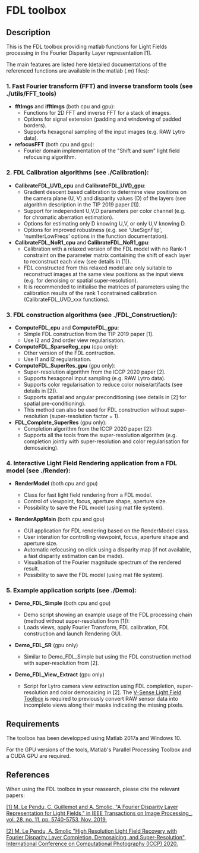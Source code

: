 # FDL toolbox

## Description

This is the FDL toolbox providing matlab functions for Light Fields processing in the Fourier Disparity Layer representation [1].

The main features are listed here (detailed documentations of the referenced functions are available in the matlab (.m) files):

### 1. Fast Fourier transform (FFT) and inverse transform tools (see ./utils/FFT_tools)

- **fftImgs** and **ifftImgs** (both cpu and gpu):
	- Functions for 2D FFT and inverse FFT for a stack of images.
	- Options for signal extension (padding and windowing of padded borders).
	- Supports hexagonal sampling of the input images (e.g. RAW Lytro data).
- **refocusFFT** (both cpu and gpu):
	- Fourier domain implementation of the "Shift and sum" light field refocusing algorithm.
	
### 2. FDL Calibration algorithms (see ./Calibration):
- **CalibrateFDL_UVD_cpu** and **CalibrateFDL_UVD_gpu**:
	- Gradient descent based calibration to determine view positions on the camera plane (U, V) and disparity values (D) of the layers (see algorithm description in the TIP 2019 paper [1]).
	- Support for independent U,V,D parameters per color channel (e.g. for chromatic aberration estimation).
	- Options for estimating only D knowing U,V, or only U,V knowing D.
	- Options for improved robustness (e.g. see 'UseSignFlip', 'numIterLowFreqs' options in the function documentation).
- **CalibrateFDL_NoR1_cpu** and **CalibrateFDL_NoR1_gpu**:
	- Calibration with a relaxed version of the FDL model with no Rank-1 constraint on the parameter matrix containing the shift of each layer to reconstruct each view (see details in [1]).
	- FDL constructed from this relaxed model are only suitable to reconstruct images at the same view positions as the input views (e.g. for denoising or spatial super-resolution).
	- It is recommended to initialise the matrices of parameters using the calibration results of the rank 1 constrained calibration (CalibrateFDL_UVD_xxx functions).


### 3. FDL construction algorithms (see ./FDL_Construction/):
- **ComputeFDL_cpu** and **ComputeFDL_gpu**: 
	- Simple FDL construction from the TIP 2019 paper [1].
	- Use l2 and 2nd order view regularisation.
- **ComputeFDL_SparseReg_cpu** (cpu only): 
	- Other version of the FDL contruction. 
	- Use l1 and l2 regularisation.
- **ComputeFDL_SuperRes_gpu** (gpu only):
	-  Super-resolution algorithm from the ICCP 2020 paper [2].
	- Supports hexagonal input sampling (e.g. RAW Lytro data).
	- Supports color regularisation to reduce color noise/artifacts (see details in [2]).
	- Supports spatial and angular preconditioning (see details in [2] for spatial pre-conditioning).
	- This method can also be used for FDL construction without super-resolution (super-resolution factor = 1).
- **FDL_Complete_SuperRes** (gpu only):
	- Completion algorithm from the ICCP 2020 paper [2]:
	- Supports all the tools from the super-resolution algorithm (e.g. completion jointly with super-resolution and color regularisation for demosaicing).


### 4. Interactive Light Field Rendering application from a FDL model (see ./Render):
-  **RenderModel** (both cpu and gpu)
	- Class for  fast light field rendering from a FDL model.
	- Control of viewpoint, focus, aperture shape, aperture size.
	- Possibility to save the FDL model (using mat file system).

- **RenderAppMain** (both cpu and gpu)
	- GUI application for FDL rendering based on the RenderModel class.
	- User interation for controlling viewpoint, focus, aperture shape and aperture size.
	- Automatic refocusing on click using a disparity map (if not available, a fast disparity estimation can be made).
	- Visualisation of the Fourier magnitude spectrum of the rendered result.
	- Possibility to save the FDL model (using mat file system).

### 5. Example application scripts (see ./Demo):
- **Demo_FDL_Simple** (both cpu and gpu)
	- Demo script showing an example usage of the FDL processing chain (method without super-resolution from [1]):
	- Loads views, apply Fourier Transform, FDL calibration, FDL construction and launch Rendering GUI.

- **Demo_FDL_SR** (gpu only)
	- Similar to Demo_FDL_Simple but using the FDL construction method with super-resolution from [2].

- **Demo_FDL_View_Extract** (gpu only)
	- Script for Lytro camera view extraction using FDL completion, super-resolution and  color demosaicing in [2]. The [V-Sense Light Field Toolbox](https://github.com/V-Sense/LFToolbox-CLIM_VSENSE) is required to previously convert RAW sensor data into incomplete views along their masks indicating the missing pixels.

## Requirements

The toolbox has been developped using Matlab 2017a and Windows 10.

For the GPU versions of the tools, Matlab's Parallel Processing Toolbox and a CUDA GPU are required.

## References

When using the FDL toolbox in your reasearch, please cite the relevant papers:

[\[1\] M. Le Pendu, C. Guillemot and A. Smolic, "A Fourier Disparity Layer Representation for Light Fields," in IEEE Transactions on Image Processing_, vol. 28, no. 11, pp. 5740-5753, Nov. 2019.](https://v-sense.scss.tcd.ie/wp-content/uploads/2019/05/FDL_preprint.pdf)

[\[2\] M. Le Pendu, A. Smolic "High Resolution Light Field Recovery with Fourier Disparity Layer Completion, Demosaicing, and Super-Resolution", International Conference on Computational Photography (ICCP) 2020.](https://v-sense.scss.tcd.ie/wp-content/uploads/2017/10/FDLSR_ICCP_preprint.pdf)